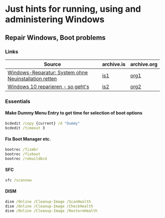 # Just hints for running, using and administering Windows

## Repair Windows, Boot problems

### Links

[src1]: https://www.pcwelt.de/2058900 "PC-Welt: Windows-Reparatur: System ohne Neuinstallation retten"
[is1]: https://archive.is/siXtb "Windows-Reparatur: System ohne Neuinstallation retten"
[org1]: https://web.archive.org/web/https://www.pcwelt.de/2058900 "Windows-Reparatur: System ohne Neuinstallation retten"
[src2]: https://www.heise.de/tipps-tricks/Windows-10-reparieren-so-geht-s-4208457.html "Heise: Windows 10 reparieren - so geht's"
[is2]: https://archive.is/bqmyg "Windows 10 reparieren - so geht's"
[org2]: https://web.archive.org/web/https://www.heise.de/tipps-tricks/Windows-10-reparieren-so-geht-s-4208457.html "Windows 10 reparieren - so geht's"

| Source                                                        | archive.is | archive.org |
| ------------------------------------------------------------- | ---------- | ----------- |
| [Windows-Reparatur: System ohne Neuinstallation retten][src1] | [is1]      | [org1]      |
| [Windows 10 reparieren - so geht's][src2]                     | [is2]      | [org2]      |

### Essentials

#### Make Dummy Menu Entry to get time for selection of boot options

```cmd
bcdedit /copy {current} /d "Dummy"
bcdedit /timeout 3
```

#### Fix Boot Manager etc.

```cmd
bootrec /fixmbr
bootrec /fixboot
bootrec /rebuildbcd
```

#### SFC

```cmd
sfc /scannow
```

#### DISM

```cmd
dism /Online /Cleanup-Image /ScanHealth
dism /Online /Cleanup-Image /CheckHealth
dism /Online /Cleanup-Image /RestoreHealth
```
